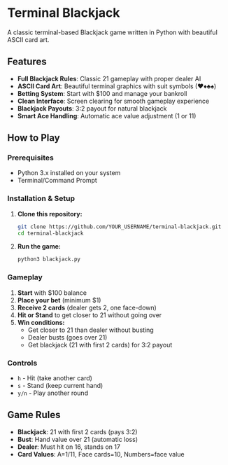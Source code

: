 # Terminal Blackjack

A classic terminal-based Blackjack game written in Python with beautiful ASCII card art.

## Features

- **Full Blackjack Rules**: Classic 21 gameplay with proper dealer AI
- **ASCII Card Art**: Beautiful terminal graphics with suit symbols (♥♦♣♠)
- **Betting System**: Start with $100 and manage your bankroll
- **Clean Interface**: Screen clearing for smooth gameplay experience
- **Blackjack Payouts**: 3:2 payout for natural blackjack
- **Smart Ace Handling**: Automatic ace value adjustment (1 or 11)

## How to Play

### Prerequisites
- Python 3.x installed on your system
- Terminal/Command Prompt

### Installation & Setup

1. **Clone this repository:**
   ```bash
   git clone https://github.com/YOUR_USERNAME/terminal-blackjack.git
   cd terminal-blackjack
   ```

2. **Run the game:**
   ```bash
   python3 blackjack.py
   ```

### Gameplay

1. **Start** with $100 balance
2. **Place your bet** (minimum $1)
3. **Receive 2 cards** (dealer gets 2, one face-down)
4. **Hit or Stand** to get closer to 21 without going over
5. **Win conditions:**
   - Get closer to 21 than dealer without busting
   - Dealer busts (goes over 21)
   - Get blackjack (21 with first 2 cards) for 3:2 payout

### Controls
- `h` - Hit (take another card)
- `s` - Stand (keep current hand)
- `y/n` - Play another round

## Game Rules

- **Blackjack**: 21 with first 2 cards (pays 3:2)
- **Bust**: Hand value over 21 (automatic loss)
- **Dealer**: Must hit on 16, stands on 17
- **Card Values**: A=1/11, Face cards=10, Numbers=face value